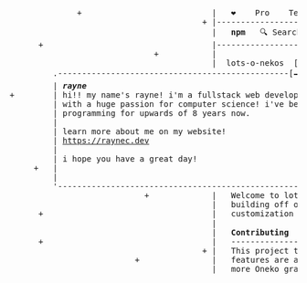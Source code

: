 <pre>

              +                           |   ❤    Pro    Teams    Pricing    Documentation
                                        + |--------------------------------------------------------------------------------
                                          |   <b>npm</b>   🔍 Search packages                                          Search    S
      +                                   |--------------------------------------------------------------------------------
                              +           |
                                          |  lots-o-nekos  [TS]
         .------------------------------------------------[🗕 🗖 ✖]-.
         | <b><i>rayne</i></b>                                                   |Code (Beta)      ◼ 0 Dependencies      ◼ 0 Dependents
+        | hi!! my name's rayne! i'm a fullstack web developer     |-------------------------------------------------------
         | with a huge passion for computer science! i've been     |
         | programming for upwards of 8 years now.                 |                                              Install
         |                                                         |                                              .---------
         | learn more about me on my website!                      |                                              | > npm i
         | <a href="https://raynec.dev/">https://raynec.dev</a>                                      |                                              '---------
         |                                                         | the popular <a href="https://github.com/adryd325/oneko.js/">oneko.js</a> script! featuring
         | i hope you have a great day!                            |ate control, and other fun stuff!             Repository
     +   |                                                         |                                              ◆ <a href="https://github.com/raynecloudy/lots-o-nekos">github.c</a>
         |                                                         |
         '---------------------------------------------------------'---------------------------------------       Homepage
                            +             |   Welcome to lots-o-nekos! This project is a Javascript library      🔗 <a href="https://github.com/raynecloudy/lots-o-nekos#readme">github.c</a>
                                          |   building off of <a href="https://github.com/adryd325/">adryd325</a>'s <a href="https://github.com/adryd325/oneko.js/">oneko.js</a> script. It features
      +                                   |   customization capabilities such as speed, graphics, and more!       ⤓ Weekly D
                                          |
                                          |   <b>Contributing</b>                                                        <b>91</b> _______
      +                                   |   -------------------------------------------------------------
                                        + |   This project takes contributions from any and all! New              Version
                          +               |   features are always welcome, and there could always be              <b>2.1.0</b>
                                          |   more Oneko graphics to choose from... if you're a pixel
</pre>
